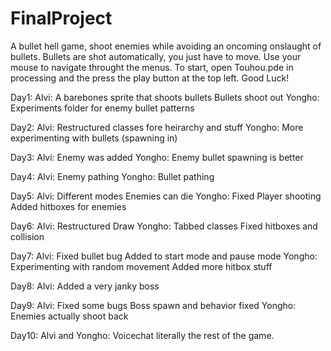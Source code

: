 # FinalProject

A bullet hell game, shoot enemies while avoiding an oncoming onslaught of bullets. Bullets are shot automatically, you just have to move. Use your mouse to navigate throught the menus. To start, open Touhou.pde in processing and the press the play button at the top left. Good Luck!

Day1:
  Alvi:
    A barebones sprite that shoots bullets
    Bullets shoot out
  Yongho:
    Experiments folder for enemy bullet patterns
    
Day2:
  Alvi:
    Restructured classes fore heirarchy and stuff
  Yongho:
    More experimenting with bullets (spawning in)
    
Day3:
  Alvi:
    Enemy was added
  Yongho:
    Enemy bullet spawning is better
    
Day4:
  Alvi:
    Enemy pathing
  Yongho:
    Bullet pathing
    
Day5:
  Alvi:
    Different modes
    Enemies can die
  Yongho:
    Fixed Player shooting
    Added hitboxes for enemies
    
 Day6:
  Alvi:
    Restructured Draw
  Yongho:
    Tabbed classes
    Fixed hitboxes and collision
    
 Day7:
  Alvi:
    Fixed bullet bug
    Added to start mode and pause mode
  Yongho:
    Experimenting with random movement
    Added more hitbox stuff
    
 Day8:
  Alvi:
    Added a very janky boss
    
 Day9:
  Alvi: 
    Fixed some bugs
    Boss spawn and behavior fixed
  Yongho:
    Enemies actually shoot back
    
Day10:
  Alvi and Yongho:
    Voicechat literally the rest of the game.
